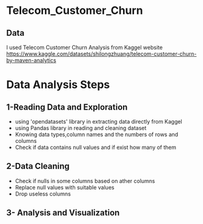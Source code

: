 # Telecom_Customer_Churn
## Data
I used Telecom Customer Churn Analysis from Kaggel website
https://www.kaggle.com/datasets/shilongzhuang/telecom-customer-churn-by-maven-analytics
# Data Analysis Steps
## 1-Reading Data and Exploration 
- using 'opendatasets' library in extracting data directly from Kaggel 
- using Pandas library in reading and cleaning dataset
- Knowing data types,column names and the numbers of rows and columns 
- Check if data contains null values and if exist how many of them 
## 2-Data Cleaning
- Check if nulls in some columns based on ather columns
- Replace null values with suitable values
- Drop useless columns
## 3- Analysis and Visualization
